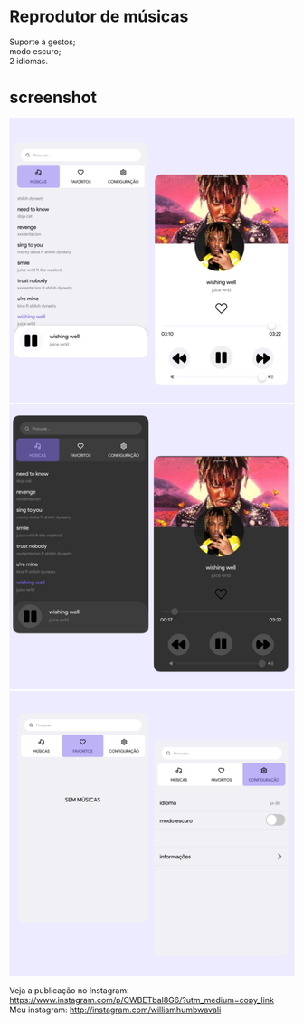 # Reprodutor de músicas

Suporte à gestos;<br/>
modo escuro; <br/>
2 idiomas.

# screenshot 
<img src="Imagem/B226D2E7-31D4-4718-ABDB-5BCA06D2D871.jpeg"/>

<img src="Imagem/B6D9F652-1FFB-4AA1-9177-C2AA24558707.jpeg"/>

<img src="Imagem/840852A7-5DCC-484F-AA45-3AF0A9495F2C.jpeg"/>

Veja a publicação no Instagram: https://www.instagram.com/p/CWBETbal8G6/?utm_medium=copy_link
<br/> 
Meu instagram: http://instagram.com/williamhumbwavali
